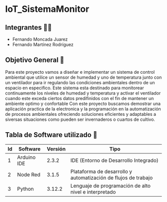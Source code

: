 # IoT_SistemaMonitor

## Integrantes 👨‍💻
- Fernando Moncada Juarez
- Fernando Martínez Rodríguez

## Objetivo General 🔎
Para este proyecto vamos a diseñar e implementar un sistema de control ambiental que utilice un sensor de humedad y uno de temperatura junto con un ventilador para ir regulando las condiciones ambientales dentro de un espacio en especifico. Este sistema esta destinado para monitorear continuamente los niveles de humedad y temperatura y activar el ventilador cuando este exceda ciertos datos predifinidos con el fin de mantener un ambiente optimo y confortable
Con este proyecto buscamos demostrar una aplicación practica de la electronica y la programación en la automatización de procesos ambientales ofreciendo soluciones eficientes y adaptables a siversas situaciones como pueden ser invernaderos o cuartos de cultivo.

## Tabla de Software utilizado 🧩

 |Id|Software|Versión|Tipo|
 |-|-|-|-|
 |1|Arduino IDE|2.3.2|IDE (Entorno de Desarrollo Integrado)|
 |2|Node Red|3.1.5|Plataforma de desarrollo y automatización de flujos de trabajo|
 |3|Python|3.12.2|Lenguaje de programación de alto nivel e interpretado|

